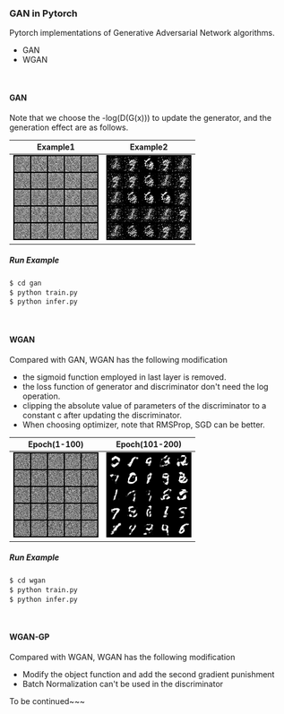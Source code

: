 ### GAN in Pytorch

Pytorch implementations of Generative Adversarial Network algorithms. 

* GAN
* WGAN

&emsp;

#### GAN

Note that we choose the -log(D(G(x))) to update the generator, and the generation effect are as follows.

|             Example1             |             Example2             |
| :------------------------------: | :------------------------------: |
| ![mnist1](gan/images/mnist1.gif) | ![mnist2](gan/images/mnist2.gif) |

##### Run Example

```bash
$ cd gan
$ python train.py
$ python infer.py
```

&emsp;

#### WGAN

Compared with GAN, WGAN has the following modification

* the sigmoid function employed in last layer is removed.
* the loss function of generator and discriminator don't need the log operation.
* clipping the absolute value of  parameters of the discriminator to a constant c after updating the discriminator.
* When choosing optimizer, note that RMSProp, SGD can be better.

|             Epoch(1-100)             |             Epoch(101-200)             |
| :------------------------------: | :------------------------------: |
| ![mnist1](wgan/images/mnist1.gif) | ![mnist2](wgan/images/mnist2.gif) |

##### Run Example

```bash
$ cd wgan
$ python train.py
$ python infer.py
```

&emsp;

#### WGAN-GP

Compared with WGAN, WGAN has the following modification
* Modify the object function and add the second gradient punishment
* Batch Normalization can't be used in the discriminator

To be continued~~~